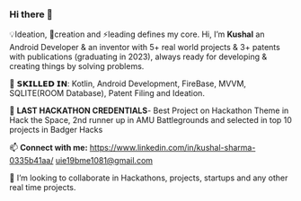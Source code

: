 ### Hi there 👋


💡Ideation, 🌙creation and ⚡leading defines my core. Hi, I’m **Kushal** an Android Developer
& an inventor with 5+ real world projects & 3+ patents with publications (graduating in 2023),
always ready for developing & creating things by solving problems.

                        
💪 𝗦𝗞𝗜𝗟𝗟𝗘𝗗 𝗜𝗡: Kotlin, Android Development, FireBase, MVVM, SQLITE(ROOM Database),
               Patent Filing and Ideation.
               
🍕 **LAST HACKATHON CREDENTIALS**- Best Project on Hackathon Theme in Hack the Space, 2nd runner up in AMU Battlegrounds and selected in top 10 projects in Badger Hacks
                      
📫 **Connect with me:**
    https://www.linkedin.com/in/kushal-sharma-0335b41aa/ uie19bme1081@gmail.com

👯 I’m looking to collaborate in Hackathons, projects, startups and any other
real time projects.
